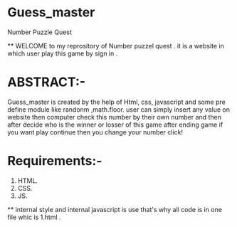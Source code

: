 # Guess_master 
Number Puzzle Quest

** WELCOME to my reprository of Number puzzel quest . it is a website in which user play this game by sign in .

# ABSTRACT:-
Guess_master is created by the help of Html, css, javascript and some pre define module like randonm ,math.floor.
user can simply insert any value on website then computer check this number by their own number and then after decide who is the winner or losser
of this game after ending game if you want play continue  then you change your number click!

# Requirements:-
1. HTML.
2. CSS.
3. JS.

** internal style and internal javascript is use that's why all code is in one file whic is 1.html .

 
